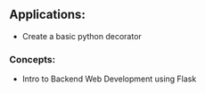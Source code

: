 ## Applications:
- Create a basic python decorator

### Concepts:
- Intro to Backend Web Development using Flask